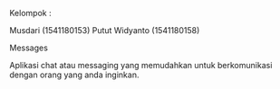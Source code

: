 Kelompok :

Musdari (1541180153)
Putut Widyanto (1541180158)

Messages

Aplikasi chat atau messaging yang memudahkan untuk berkomunikasi dengan orang yang anda inginkan.
